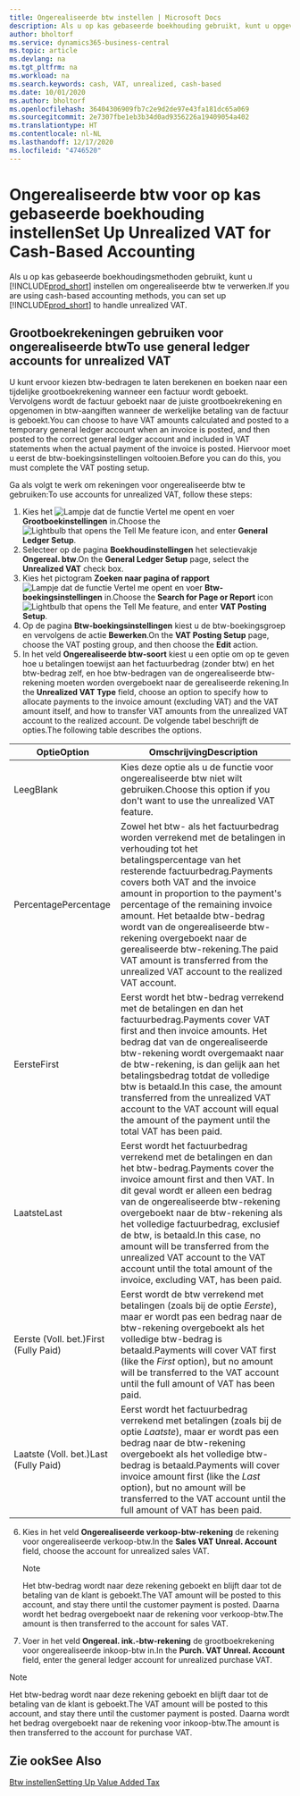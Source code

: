 ```yaml
---
title: Ongerealiseerde btw instellen | Microsoft Docs
description: Als u op kas gebaseerde boekhouding gebruikt, kunt u opgeven hoe ongerealiseerde btw voor verkopen en inkopen moet worden verwerkt.
author: bholtorf
ms.service: dynamics365-business-central
ms.topic: article
ms.devlang: na
ms.tgt_pltfrm: na
ms.workload: na
ms.search.keywords: cash, VAT, unrealized, cash-based
ms.date: 10/01/2020
ms.author: bholtorf
ms.openlocfilehash: 36404306909fb7c2e9d2de97e43fa181dc65a069
ms.sourcegitcommit: 2e7307fbe1eb3b34d0ad9356226a19409054a402
ms.translationtype: HT
ms.contentlocale: nl-NL
ms.lasthandoff: 12/17/2020
ms.locfileid: "4746520"
---
```

# <a name="set-up-unrealized-vat-for-cash-based-accounting"></a><span data-ttu-id="4785c-103">Ongerealiseerde btw voor op kas gebaseerde boekhouding instellen</span><span class="sxs-lookup"><span data-stu-id="4785c-103">Set Up Unrealized VAT for Cash-Based Accounting</span></span>
<span data-ttu-id="4785c-104">Als u op kas gebaseerde boekhoudingsmethoden gebruikt, kunt u [!INCLUDE[prod_short](includes/prod_short.md)] instellen om ongerealiseerde btw te verwerken.</span><span class="sxs-lookup"><span data-stu-id="4785c-104">If you are using cash-based accounting methods, you can set up [!INCLUDE[prod_short](includes/prod_short.md)] to handle unrealized VAT.</span></span>

## <a name="to-use-general-ledger-accounts-for-unrealized-vat"></a><span data-ttu-id="4785c-105">Grootboekrekeningen gebruiken voor ongerealiseerde btw</span><span class="sxs-lookup"><span data-stu-id="4785c-105">To use general ledger accounts for unrealized VAT</span></span>
<span data-ttu-id="4785c-106">U kunt ervoor kiezen btw-bedragen te laten berekenen en boeken naar een tijdelijke grootboekrekening wanneer een factuur wordt geboekt. Vervolgens wordt de factuur geboekt naar de juiste grootboekrekening en opgenomen in btw-aangiften wanneer de werkelijke betaling van de factuur is geboekt.</span><span class="sxs-lookup"><span data-stu-id="4785c-106">You can choose to have VAT amounts calculated and posted to a temporary general ledger account when an invoice is posted, and then posted to the correct general ledger account and included in VAT statements when the actual payment of the invoice is posted.</span></span> <span data-ttu-id="4785c-107">Hiervoor moet u eerst de btw-boekingsinstellingen voltooien.</span><span class="sxs-lookup"><span data-stu-id="4785c-107">Before you can do this, you must complete the VAT posting setup.</span></span>

<span data-ttu-id="4785c-108">Ga als volgt te werk om rekeningen voor ongerealiseerde btw te gebruiken:</span><span class="sxs-lookup"><span data-stu-id="4785c-108">To use accounts for unrealized VAT, follow these steps:</span></span>
1. <span data-ttu-id="4785c-109">Kies het ![Lampje dat de functie Vertel me opent](media/ui-search/search_small.png "Vertel me wat u wilt doen") en voer **Grootboekinstellingen** in.</span><span class="sxs-lookup"><span data-stu-id="4785c-109">Choose the ![Lightbulb that opens the Tell Me feature](media/ui-search/search_small.png "Tell me what you want to do") icon, and enter **General Ledger Setup**.</span></span>
2. <span data-ttu-id="4785c-110">Selecteer op de pagina **Boekhoudinstellingen** het selectievakje **Ongereal. btw**.</span><span class="sxs-lookup"><span data-stu-id="4785c-110">On the **General Ledger Setup** page, select the **Unrealized VAT** check box.</span></span>
3. <span data-ttu-id="4785c-111">Kies het pictogram **Zoeken naar pagina of rapport** ![Lampje dat de functie Vertel me opent](media/ui-search/search_small.png "Vertel me wat u wilt doen") en voer **Btw-boekingsinstellingen** in.</span><span class="sxs-lookup"><span data-stu-id="4785c-111">Choose the **Search for Page or Report** icon ![Lightbulb that opens the Tell Me feature](media/ui-search/search_small.png "Tell me what you want to do"), and enter **VAT Posting Setup**.</span></span>
4. <span data-ttu-id="4785c-112">Op de pagina **Btw-boekingsinstellingen** kiest u de btw-boekingsgroep en vervolgens de actie **Bewerken**.</span><span class="sxs-lookup"><span data-stu-id="4785c-112">On the **VAT Posting Setup** page, choose the VAT posting group, and then choose the **Edit** action.</span></span>
5. <span data-ttu-id="4785c-113">In het veld **Ongerealiseerde btw-soort** kiest u een optie om op te geven hoe u betalingen toewijst aan het factuurbedrag (zonder btw) en het btw-bedrag zelf, en hoe btw-bedragen van de ongerealiseerde btw-rekening moeten worden overgeboekt naar de gerealiseerde rekening.</span><span class="sxs-lookup"><span data-stu-id="4785c-113">In the **Unrealized VAT Type** field, choose an option to specify how to allocate payments to the invoice amount (excluding VAT) and the VAT amount itself, and how to transfer VAT amounts from the unrealized VAT account to the realized account.</span></span> <span data-ttu-id="4785c-114">De volgende tabel beschrijft de opties.</span><span class="sxs-lookup"><span data-stu-id="4785c-114">The following table describes the options.</span></span>

| <span data-ttu-id="4785c-115">Optie</span><span class="sxs-lookup"><span data-stu-id="4785c-115">Option</span></span> | <span data-ttu-id="4785c-116">Omschrijving</span><span class="sxs-lookup"><span data-stu-id="4785c-116">Description</span></span> |
| --- | --- |
| <span data-ttu-id="4785c-117">Leeg</span><span class="sxs-lookup"><span data-stu-id="4785c-117">Blank</span></span> | <span data-ttu-id="4785c-118">Kies deze optie als u de functie voor ongerealiseerde btw niet wilt gebruiken.</span><span class="sxs-lookup"><span data-stu-id="4785c-118">Choose this option if you don't want to use the unrealized VAT feature.</span></span> |
| <span data-ttu-id="4785c-119">Percentage</span><span class="sxs-lookup"><span data-stu-id="4785c-119">Percentage</span></span> | <span data-ttu-id="4785c-120">Zowel het btw- als het factuurbedrag worden verrekend met de betalingen in verhouding tot het betalingspercentage van het resterende factuurbedrag.</span><span class="sxs-lookup"><span data-stu-id="4785c-120">Payments covers both VAT and the invoice amount in proportion to the payment's percentage of the remaining invoice amount.</span></span> <span data-ttu-id="4785c-121">Het betaalde btw-bedrag wordt van de ongerealiseerde btw-rekening overgeboekt naar de gerealiseerde btw-rekening.</span><span class="sxs-lookup"><span data-stu-id="4785c-121">The paid VAT amount is transferred from the unrealized VAT account to the realized VAT account.</span></span> |
| <span data-ttu-id="4785c-122">Eerste</span><span class="sxs-lookup"><span data-stu-id="4785c-122">First</span></span> | <span data-ttu-id="4785c-123">Eerst wordt het btw-bedrag verrekend met de betalingen en dan het factuurbedrag.</span><span class="sxs-lookup"><span data-stu-id="4785c-123">Payments cover VAT first and then invoice amounts.</span></span> <span data-ttu-id="4785c-124">Het bedrag dat van de ongerealiseerde btw-rekening wordt overgemaakt naar de btw-rekening, is dan gelijk aan het betalingsbedrag totdat de volledige btw is betaald.</span><span class="sxs-lookup"><span data-stu-id="4785c-124">In this case, the amount transferred from the unrealized VAT account to the VAT account will equal the amount of the payment until the total VAT has been paid.</span></span> |
| <span data-ttu-id="4785c-125">Laatste</span><span class="sxs-lookup"><span data-stu-id="4785c-125">Last</span></span> | <span data-ttu-id="4785c-126">Eerst wordt het factuurbedrag verrekend met de betalingen en dan het btw-bedrag.</span><span class="sxs-lookup"><span data-stu-id="4785c-126">Payments cover the invoice amount first and then VAT.</span></span> <span data-ttu-id="4785c-127">In dit geval wordt er alleen een bedrag van de ongerealiseerde btw-rekening overgeboekt naar de btw-rekening als het volledige factuurbedrag, exclusief de btw, is betaald.</span><span class="sxs-lookup"><span data-stu-id="4785c-127">In this case, no amount will be transferred from the unrealized VAT account to the VAT account until the total amount of the invoice, excluding VAT, has been paid.</span></span> |
| <span data-ttu-id="4785c-128">Eerste (Voll. bet.)</span><span class="sxs-lookup"><span data-stu-id="4785c-128">First (Fully Paid)</span></span> | <span data-ttu-id="4785c-129">Eerst wordt de btw verrekend met betalingen (zoals bij de optie _Eerste_), maar er wordt pas een bedrag naar de btw-rekening overgeboekt als het volledige btw-bedrag is betaald.</span><span class="sxs-lookup"><span data-stu-id="4785c-129">Payments will cover VAT first (like the _First_ option), but no amount will be transferred to the VAT account until the full amount of VAT has been paid.</span></span> |
| <span data-ttu-id="4785c-130">Laatste (Voll. bet.)</span><span class="sxs-lookup"><span data-stu-id="4785c-130">Last (Fully Paid)</span></span> | <span data-ttu-id="4785c-131">Eerst wordt het factuurbedrag verrekend met betalingen (zoals bij de optie _Laatste_), maar er wordt pas een bedrag naar de btw-rekening overgeboekt als het volledige btw-bedrag is betaald.</span><span class="sxs-lookup"><span data-stu-id="4785c-131">Payments will cover invoice amount first (like the _Last_ option), but no amount will be transferred to the VAT account until the full amount of VAT has been paid.</span></span> |

6. <span data-ttu-id="4785c-132">Kies in het veld **Ongerealiseerde verkoop-btw-rekening** de rekening voor ongerealiseerde verkoop-btw.</span><span class="sxs-lookup"><span data-stu-id="4785c-132">In the **Sales VAT Unreal. Account** field, choose the account for unrealized sales VAT.</span></span>

    > [!NOTE]  
    > <span data-ttu-id="4785c-133">Het btw-bedrag wordt naar deze rekening geboekt en blijft daar tot de betaling van de klant is geboekt.</span><span class="sxs-lookup"><span data-stu-id="4785c-133">The VAT amount will be posted to this account, and stay there until the customer payment is posted.</span></span> <span data-ttu-id="4785c-134">Daarna wordt het bedrag overgeboekt naar de rekening voor verkoop-btw.</span><span class="sxs-lookup"><span data-stu-id="4785c-134">The amount is then transferred to the account for sales VAT.</span></span>
7. <span data-ttu-id="4785c-135">Voer in het veld **Ongereal. ink.-btw-rekening** de grootboekrekening voor ongerealiseerde inkoop-btw in.</span><span class="sxs-lookup"><span data-stu-id="4785c-135">In the **Purch. VAT Unreal. Account** field, enter the general ledger account for unrealized purchase VAT.</span></span>

> [!NOTE]  
> <span data-ttu-id="4785c-136">Het btw-bedrag wordt naar deze rekening geboekt en blijft daar tot de betaling van de klant is geboekt.</span><span class="sxs-lookup"><span data-stu-id="4785c-136">The VAT amount will be posted to this account, and stay there until the customer payment is posted.</span></span> <span data-ttu-id="4785c-137">Daarna wordt het bedrag overgeboekt naar de rekening voor inkoop-btw.</span><span class="sxs-lookup"><span data-stu-id="4785c-137">The amount is then transferred to the account for purchase VAT.</span></span>

## <a name="see-also"></a><span data-ttu-id="4785c-138">Zie ook</span><span class="sxs-lookup"><span data-stu-id="4785c-138">See Also</span></span>
[<span data-ttu-id="4785c-139">Btw instellen</span><span class="sxs-lookup"><span data-stu-id="4785c-139">Setting Up Value Added Tax</span></span>](finance-setup-vat.md)
